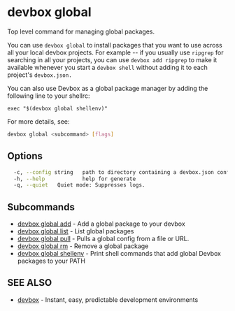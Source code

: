 # devbox global

Top level command for managing global packages.

You can use `devbox global` to install packages that you want to use across all your local devbox projects. For example -- if you usually use `ripgrep` for searching in all your projects, you can use `devbox add ripgrep` to make it available whenever you start a `devbox shell` without adding it to each project's `devbox.json.` 

You can also use Devbox as a global package manager by adding the following line to your shellrc: 

`exec "$(devbox global shellenv)"`

For more details, see: <TK />

```bash
devbox global <subcommand> [flags]
```

## Options

```bash
  -c, --config string   path to directory containing a devbox.json config file
  -h, --help            help for generate
  -q, --quiet   Quiet mode: Suppresses logs.
```

## Subcommands
* [devbox global add](devbox_global_add.md)	 - Add a global package to your devbox
* [devbox global list](devbox_global_list.md)	 - List global packages
* [devbox global pull](devbox_global_pull.md)	 - Pulls a global config from a file or URL.
* [devbox global rm](devbox_global_rm.md)	 - Remove a global package 
* [devbox global shellenv](devbox_global_shellenv.md)	 - Print shell commands that add global Devbox packages to your PATH

## SEE ALSO

* [devbox](devbox.md)	 - Instant, easy, predictable development environments